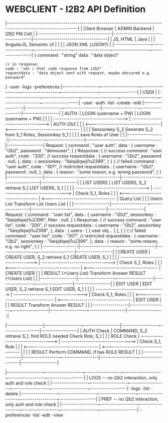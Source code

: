 WEBCLIENT - I2B2 API Definition
===============================

|-----------------------------------------------------------------------------------------------------------------|
|           Client Browser            |            ADMIN Backend            |            I2B2 PM Cell             |
|-------------------------------------|-------------------------------------|-------------------------------------|
| JS, HTML                            | Java                                |                                     |
| AngularJS, Semantic UI              |                                     |                                     |
|                                   JSON                                XML (/JSON?)                              |
|------------------~------------------~------------------~------------------~------------------~------------------|
{
    command : "string"
    data : "data object"

    // in response:
    code : "xml / html code response from i2b2"
    requestdata : "data object sent with request, maybe obscured e.g. password"
}
-user
-logs
-preferences
|------------------~------------------~------------------~------------------~------------------~------------------|
| USER                                                                                                            |
|------------------~------------------~------------------~------------------~------------------~------------------|
-user
    -auth
    -list
    -create
    -edit
|------------------|------------------~------------------|------------------~------------------|------------------|
| AUTH:            |    LOGIN (username + PW)            |             LOGIN (username + PW)   |                  |
|                  | ----------------------------------> | ----------------------------------> | AUTH i2b2        |
|                  | <---------------------------------- | <---------------------------------- |                  |
|                  |    Sessionkey S_2        Generate S_2 from S_1   Roles, Sessionkey S_1    |                  |
|                  |                          save Roles of User                               |                  |
|------------------|------------------~------------------|------------------~------------------|------------------|
Request: 
{
    command : "user auth",
    data : {
        username : "i2b2",
        password : "demouser",
    }
}
Response:
{ // success
    command : "user auth",
    code : "200", // success
    requestdata : {
        username : "i2b2",
        password : null,
    },
    data : {
        sessionkey : "llaisjdiqwji1u2399",
    }
}
{ // failed
    command : "user auth",
    code : "30?", // restricted
    requestdata : {
        username : "i2b2",
        password : null,
    },
    data : {
        reason : "some reason, e.g. wrong password",
    }
}
|------------------|------------------~------------------|------------------~------------------|------------------|
| LIST USERS       |    LIST USERS, S_2            retrieve S_1             LIST USERS, S_1    |                  |
|                  | ----------------------------------> | ----------------------------------> | Check S_1, Roles |
|                  | <---------------------------------- | <---------------------------------- |  Query List      |
|                  |    Users List                 Transform List                Users List    |                  |
|------------------|------------------~------------------|------------------~------------------|------------------|
Request: 
{
    command : "user list",
    data : {
        username : "i2b2",
        sessionkey : "llaisjdiqwji1u2399",
        filter : null,
    }
}
Response:
{ // success
    command : "user list",
    code : "200", // success
    requestdata : {
        username : "i2b2",
        sessionkey : "llaisjdiqwji1u2399",
    },
    data : {
        users : [
            {
                user obj...
            }
        ],
    }
}
{ // failed
    command : "user list",
    code : "30?", // restricted
    requestdata : {
        username : "i2b2",
        sessionkey : "llaisjdiqwji1u2399",
    },
    data : {
        reason : "some reason, e.g. no right",
    }
}
|------------------|------------------~------------------|------------------~------------------|------------------|
| CREATE USER      |    CREATE USER, S_2           retrieve S_1            CREATE USER, S_1    |                  |
|                  | ----------------------------------> | ----------------------------------> | Check S_1, Roles |
|                  | <---------------------------------- | <---------------------------------- |  CREATE USER     |
|                  |    RESULT (+Users List)      Transform Answer     RESULT (+Users List)    |                  |
|------------------|------------------~------------------|------------------~------------------|------------------|
| EDIT USER        |    EDIT USER, S_2             retrieve S_1              EDIT USER, S_1    |                  |
|                  | ----------------------------------> | ----------------------------------> | Check S_1, Roles |
|                  | <---------------------------------- | <---------------------------------- |  EDIT USER       |
|                  |    RESULT                    Transform Answer                   RESULT    |                  |
|------------------|------------------~------------------|------------------~------------------|------------------|


|------------------|------------------~------------------|------------------~------------------|------------------|
| AUTH Check       |    COMMAND, S_2       retrieve S_1, find ROLE needed   Check Role, S_1    |                  |
| ROLE Check       | ----------------------------------> | ----------------------------------> | Check S_1, Role  |
|                  | <---------------------------------- | <---------------------------------- |                  |
|                  |    RESULT            Perform COMMAND, if has ROLE               RESULT    |                  |
|------------------|------------------~------------------|------------------~------------------|------------------|

|------------------~------------------~------------------~------------------~------------------~------------------|
| LOGS          -- no i2b2 interaction, only auth and role check                                                  |
|------------------~------------------~------------------~------------------~------------------~------------------|
-logs
    -list
    -delete
|------------------~------------------~------------------~------------------~------------------~------------------|
| PREF          -- no i2b2 interaction, only auth and role check                                                  |
|------------------~------------------~------------------~------------------~------------------~------------------|
-preferences
    -list
    -edit
    -view